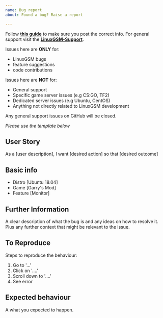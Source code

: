 ```yaml
---
name: Bug report
about: Found a bug? Raise a report

---
```

Follow **[this guide](https://linuxgsm.com/support/#guide)** to make sure you post the correct info.
For general support visit the **[LinuxGSM-Support](https://github.com/GameServerManagers/LinuxGSM-Support)**.

Issues here are **ONLY** for:
* LinuxGSM bugs
* feature suggestions
* code contributions

Issues here are **NOT** for:
* General support
* Specific game server issues (e.g CS:GO, TF2)
* Dedicated server issues (e.g Ubuntu, CentOS)
* Anything not directly related to LinuxGSM development

Any general support issues on GitHub will be closed.

*Please use the template below*

## User Story

As a \[user description], I want \[desired action] so that \[desired outcome]

## Basic info

* Distro \[Ubuntu 18.04]
* Game \[Garry's Mod]
* Feature \[Monitor]

## Further Information

A clear description of what the bug is and any ideas on how to resolve it. Plus any further context that might be relevant to the issue.

## To Reproduce

Steps to reproduce the behaviour:
1. Go to '...'
2. Click on '....'
3. Scroll down to '....'
4. See error

## Expected behaviour

A what you expected to happen.
